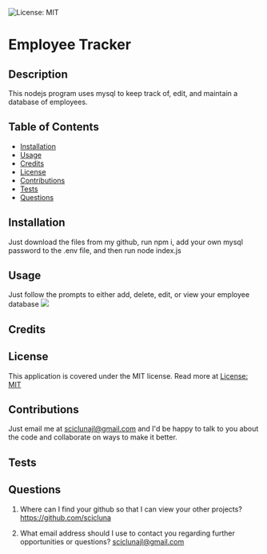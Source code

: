 ![License: MIT](https://img.shields.io/badge/License-MIT-yellow.svg)
  
  # Employee Tracker

  ## Description

  This nodejs program uses mysql to keep track of, edit, and maintain a database of employees.

  ## Table of Contents

  - [Installation](#installation)
  - [Usage](#usage)
  - [Credits](#credits)
  - [License](#license)
  - [Contributions](#contributions)
  - [Tests](#tests)
  - [Questions](#questions)

  ## Installation

  Just download the files from my github, run npm i, add your own mysql password to the .env file, and then run node index.js

  ## Usage

  Just follow the prompts to either add, delete, edit, or view your employee database
  ![](a)

  ## Credits

  

  ## License

  This application is covered under the MIT license. Read more at [License: MIT](https://opensource.org/licenses/MIT)

  ## Contributions

  Just email me at sciclunajl@gmail.com and I'd be happy to talk to you about the code and collaborate on ways to make it better.

  ## Tests

  

  ## Questions

  1. Where can I find your github so that I can view your other projects? https://github.com/scicluna

  2. What email address should I use to contact you regarding further opportunities or questions? sciclunajl@gmail.com 
